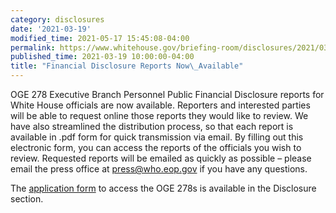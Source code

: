 ```yaml
---
category: disclosures
date: '2021-03-19'
modified_time: 2021-05-17 15:45:08-04:00
permalink: https://www.whitehouse.gov/briefing-room/disclosures/2021/03/19/financial-disclosure-reports-now-available/
published_time: 2021-03-19 10:00:00-04:00
title: "Financial Disclosure Reports Now\_Available"
---
```

 
OGE 278 Executive Branch Personnel Public Financial Disclosure reports
for White House officials are now available. Reporters and interested
parties will be able to request online those reports they would like to
review. We have also streamlined the distribution process, so that each
report is available in .pdf form for quick transmission via email. By
filling out this electronic form, you can access the reports of the
officials you wish to review. Requested reports will be emailed as
quickly as possible – please email the press office
at <press@who.eop.gov> if you have any questions.

The [application
form](https://www.whitehouse.gov/disclosures/financial-disclosures/) to
access the OGE 278s is available in the Disclosure section.
